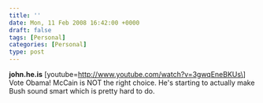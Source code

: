 ```yaml
---
title: ''
date: Mon, 11 Feb 2008 16:42:00 +0000
draft: false
tags: [Personal]
categories: [Personal]
type: post
---
```


**john.he.is** \[youtube=http://www.youtube.com/watch?v=3gwqEneBKUs\]  
Vote Obama! McCain is NOT the right choice. He's starting to actually make Bush sound smart which is pretty hard to do.
